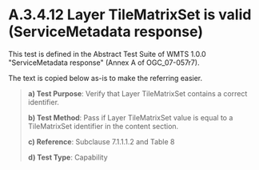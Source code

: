 # A.3.4.12 Layer TileMatrixSet is valid (ServiceMetadata response)

This test is defined in the Abstract Test Suite of WMTS 1.0.0 "ServiceMetadata response" (Annex A of OGC_07-057r7).

The text is copied below as-is to make the referring easier.

> **a) Test Purpose**: Verify that Layer TileMatrixSet contains a correct identifier.
>
> **b) Test Method**: Pass if Layer TileMatrixSet value is equal to a TileMatrixSet identifier in the content section.
>
> **c) Reference**: Subclause 7.1.1.1.2 and Table 8
>
> **d) Test Type**: Capability
